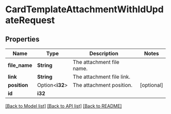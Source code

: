 # CardTemplateAttachmentWithIdUpdateRequest

## Properties

Name | Type | Description | Notes
------------ | ------------- | ------------- | -------------
**file_name** | **String** | The attachment file name. | 
**link** | **String** | The attachment file link. | 
**position** | Option<**i32**> | The attachment position. | [optional]
**id** | **i32** |  | 

[[Back to Model list]](../README.md#documentation-for-models) [[Back to API list]](../README.md#documentation-for-api-endpoints) [[Back to README]](../README.md)


